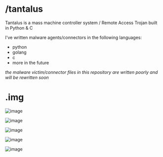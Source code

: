# /tantalus
Tantalus is a mass machine controller system / Remote Access Trojan built in Python &amp; C

I've written malware agents/connectors in the following languages:
  - python
  - golang
  - c
  - more in the future

*the malware victim/connector files in this repository are written poorly and will be rewritten soon*

# .img

![image](https://user-images.githubusercontent.com/117268252/201789238-d6fd1153-f482-4a65-b78d-e259f36c2a53.png)

![image](https://user-images.githubusercontent.com/117268252/201789454-ca64e506-6f02-4a0b-a973-dcefc53775e7.png)

![image](https://user-images.githubusercontent.com/117268252/201790163-96168ff0-544c-40af-b7da-224a2adc03ca.png)

![image](https://user-images.githubusercontent.com/117268252/201790707-645450e9-e61e-439c-ae75-8981faa4de59.png)

![image](https://user-images.githubusercontent.com/117268252/201790090-1ae9f756-2eb6-4672-bef3-2ec568104224.png)
